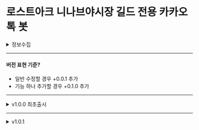 # 로스트아크 니나브야시장 길드 전용 카카오톡 봇

<details>
<summary>정보수집</summary>
<div markdown="1">

## 알아낸 정보

1. 챗봇은 방장봇 / 메신저봇 / 카카오톡 챗봇 세 부류로 나뉜다. 내가 만들어야할 것은 메신저봇임 (카카오톡 챗봇은 유사기능은 되지만 오픈채팅방으로 초대가 안되는듯 ?)
2. 메신저봇은 카카오톡 부계정으로 제작된다. (새로운 폰번호를 생성하거나, 해외번호를 만들어서 카카오톡 계정 만들어야함)
3. 봇을 쉽게 만들어주는 특정 앱들이 있는 것으로 확인. 자바스크립트로 response 값을 작성하면 1시간 컷인듯

#### 카카오 챗봇 만들기

- 챗봇 관리자센터
  https://i.kakao.com/docs/tutorial-chatbot-key-features#%EC%83%88%EB%A1%9C%EC%9A%B4-%EB%B4%87-%EB%A7%8C%EB%93%A4%EA%B8%B0
- 소개: https://business.kakao.com/info/chatbot/
- 방법(공식 튜토리얼): https://chatbot.kakao.com/docs/getting-started-setup#step-1-%EC%B9%B4%EC%B9%B4%EC%98%A4-%EA%B3%84%EC%A0%95%EC%97%90%EC%84%9C-%ED%9A%8C%EC%9B%90%EA%B0%80%EC%9E%85-%ED%81%B4%EB%A6%AD
- 챗봇 상세 사용법: https://www.youtube.com/watch?v=fIRkVPJGTc8

#### 메신저봇 만들기

- 메신저봇 제작: https://quantrader.tistory.com/104

#### 로아 API

- https://developer-lostark.game.onstove.com/

#### 메신저봇R

- https://omble-blog.tistory.com/5

#### 니나브멘트용 특수문자 이모티콘

- https://snskeyboard.com/emoticon/

#### 안드로이드용 비동기 소스 참고

- 기본사용 https://quantrader.tistory.com/128
- 상세사용 https://partnerjun.tistory.com/42

</div>
</details>

---

#### 버전 표현 기준?

- 일반 수정할 경우 +0.0.1 추가
- 기능 하나 추가할 경우 +0.1.0 추가

---

<details>
<summary>v1.0.0 최초출시</summary>
<div markdown="1">

## v1.0.0 최초출시

#### 2023-09-30

- 새로운 휴대폰 번호를 이용해 카카오톡 봇계정 만듦
- 메신저봇R 사용법 확인 완료
- 실제 카톡에서 봇 응답테스트 완료

---

#### 2023-10-04

- 로아 API 키발급 및 사용테스트 완료 (분당 100회 호출가능. 사실상 무제한 & 무료)
- 도가토 & 도비스 정보 가져와지는 것 확인함
- 봇 컨셉 => 니나브
- 히든 니나브 멘트 제작

---

#### 2023-10-08

- 비동기가 먹히지 않는다 ?
- JS문법이지만 앱이라서 안드로이드 구문으로 해야하는건가 추측중 => 완료함. android용 비동기 소스 찾음. 참고: https://quantrader.tistory.com/128

#### 2023-10-09

- /정보 (캐릭터정보) 작업.
- 분배금 작업.
- 구형문법(ES6이전)으로 사용해야한다. 화살표함수같은 일부최신문법은 적용되는데, 기본적으로 ES6 이전의 구형문법에 맞춰 작업해야 동작되는 것으로 확인.

</div>
</details>

---

<details>
<summary>v1.0.1</summary>
<div markdown="1">

## v1.1.0

#### 2023-11-05

- 니나브 멘트 슬러쉬추가 => /니나브로 변경
- /모험섬 기능 추가

</div>
</details>
